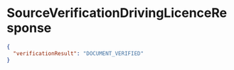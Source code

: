 # SourceVerificationDrivingLicenceResponse

```json
{
  "verificationResult": "DOCUMENT_VERIFIED"
}
```